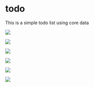 # todo

This is a simple todo list using core data

![](https://github.com/mostafawael7/todo/blob/master/Simulator%20Screen%20Shot%20-%20iPhone%2011%20Pro%20Max%20-%202020-06-21%20at%2006.18.13.png)

![](https://github.com/mostafawael7/todo/blob/master/Simulator%20Screen%20Shot%20-%20iPhone%2011%20Pro%20Max%20-%202020-06-21%20at%2006.18.37.png)

![](https://github.com/mostafawael7/todo/blob/master/Simulator%20Screen%20Shot%20-%20iPhone%2011%20Pro%20Max%20-%202020-06-21%20at%2006.18.39.png)

![](https://github.com/mostafawael7/todo/blob/master/Simulator%20Screen%20Shot%20-%20iPhone%2011%20Pro%20Max%20-%202020-06-21%20at%2006.19.18.png)

![](https://github.com/mostafawael7/todo/blob/master/Simulator%20Screen%20Shot%20-%20iPhone%2011%20Pro%20Max%20-%202020-06-21%20at%2006.19.20.png)

![](https://github.com/mostafawael7/todo/blob/master/Simulator%20Screen%20Shot%20-%20iPhone%2011%20Pro%20Max%20-%202020-06-21%20at%2006.19.23.png)
